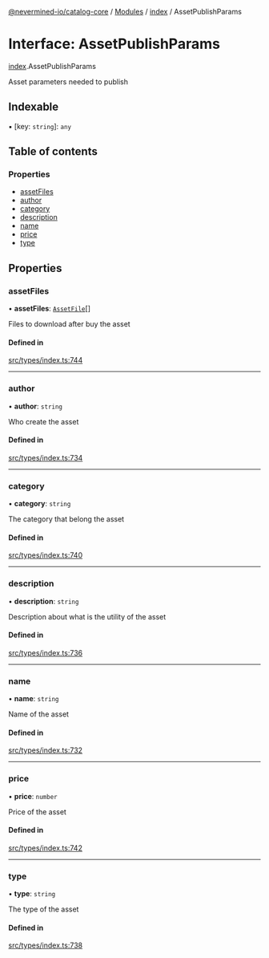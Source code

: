 [@nevermined-io/catalog-core](../README.md) / [Modules](../modules.md) / [index](../modules/index.md) / AssetPublishParams

# Interface: AssetPublishParams

[index](../modules/index.md).AssetPublishParams

Asset parameters needed to publish

## Indexable

▪ [key: `string`]: `any`

## Table of contents

### Properties

- [assetFiles](index.AssetPublishParams.md#assetfiles)
- [author](index.AssetPublishParams.md#author)
- [category](index.AssetPublishParams.md#category)
- [description](index.AssetPublishParams.md#description)
- [name](index.AssetPublishParams.md#name)
- [price](index.AssetPublishParams.md#price)
- [type](index.AssetPublishParams.md#type)

## Properties

### assetFiles

• **assetFiles**: [`AssetFile`](index.AssetFile.md)[]

Files to download after buy the asset

#### Defined in

[src/types/index.ts:744](https://github.com/nevermined-io/components-catalog/blob/90fd3e0/lib/src/types/index.ts#L744)

___

### author

• **author**: `string`

Who create the asset

#### Defined in

[src/types/index.ts:734](https://github.com/nevermined-io/components-catalog/blob/90fd3e0/lib/src/types/index.ts#L734)

___

### category

• **category**: `string`

The category that belong the asset

#### Defined in

[src/types/index.ts:740](https://github.com/nevermined-io/components-catalog/blob/90fd3e0/lib/src/types/index.ts#L740)

___

### description

• **description**: `string`

Description about what is the utility of the asset

#### Defined in

[src/types/index.ts:736](https://github.com/nevermined-io/components-catalog/blob/90fd3e0/lib/src/types/index.ts#L736)

___

### name

• **name**: `string`

Name of the asset

#### Defined in

[src/types/index.ts:732](https://github.com/nevermined-io/components-catalog/blob/90fd3e0/lib/src/types/index.ts#L732)

___

### price

• **price**: `number`

Price of the asset

#### Defined in

[src/types/index.ts:742](https://github.com/nevermined-io/components-catalog/blob/90fd3e0/lib/src/types/index.ts#L742)

___

### type

• **type**: `string`

The type of the asset

#### Defined in

[src/types/index.ts:738](https://github.com/nevermined-io/components-catalog/blob/90fd3e0/lib/src/types/index.ts#L738)
